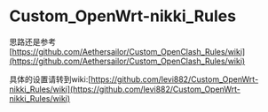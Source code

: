 # Custom_OpenWrt-nikki_Rules

思路还是参考[https://github.com/Aethersailor/Custom_OpenClash_Rules/wiki](https://github.com/Aethersailor/Custom_OpenClash_Rules/wiki)

具体的设置请转到wiki:[https://github.com/levi882/Custom_OpenWrt-nikki_Rules/wiki](https://github.com/levi882/Custom_OpenWrt-nikki_Rules/wiki)
